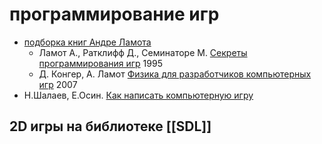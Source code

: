 # программирование игр

* [подборка книг Андре Ламота](https://only-soft.org/viewtopic.php?t=50618)
  * Ламот А., Ратклифф Д., Семинаторе М. [Секреты программирования игр](https://drive.google.com/drive/folders/13R1QwlaKmmFbxOU-iwf0-mdge1OHeTIM?usp=sharing) 1995
  * Д. Конгер, А. Ламот [Физика для разработчиков компьютерных игр]() 2007
* Н.Шалаев, Е.Осин. [Как написать компьютерную игру](https://drive.google.com/file/d/1hU77uiSbWqjcZGqN-15LKRQDAnmeQHl9/view?usp=sharing)

## 2D игры на библиотеке [[SDL]]